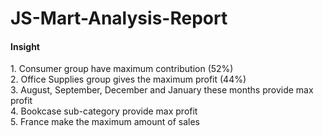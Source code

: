 <h1>JS-Mart-Analysis-Report</h1>
<h4>Insight</h4>
<p>			
1.  Consumer group have maximum contribution (52%)<br>		
2.  Office Supplies group gives the maximum profit (44%)<br>			
3.  August, September, December and January these months provide max profit<br>			
4.  Bookcase sub-category provide max profit<br>
5.  France make the maximum amount of sales<br>	
</p>
